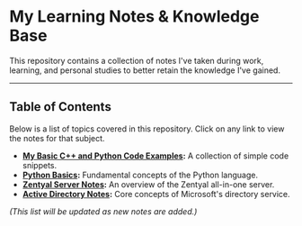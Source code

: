 # My Learning Notes & Knowledge Base

This repository contains a collection of notes I've taken during work, learning, and personal studies to better retain the knowledge I've gained.

---

## Table of Contents

Below is a list of topics covered in this repository. Click on any link to view the notes for that subject.

* **[My Basic C++ and Python Code Examples](https://github.com/Jezuit/Portfolio/blob/main/Some%20basics%20and%20very%20easy%20codes%20to%20make%20in%20C%2B%2B%20and%20Python%20made%20by%20me.md):** A collection of simple code snippets.
* **[Python Basics](https://github.com/Jezuit/Portfolio/blob/main/Python%20basics.md):** Fundamental concepts of the Python language.
* **[Zentyal Server Notes](https://github.com/Jezuit/Portfolio/blob/main/Co-to-jest-ZENTYAL-Notes.md):** An overview of the Zentyal all-in-one server.
* **[Active Directory Notes](https://github.com/Jezuit/Portfolio/blob/main/Notatki-Active-Directory.md):** Core concepts of Microsoft's directory service.

*(This list will be updated as new notes are added.)*
